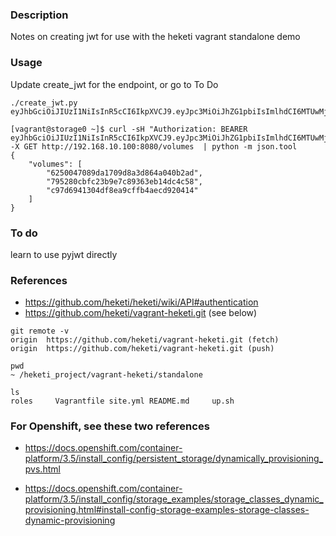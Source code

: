 ### Description

Notes on creating jwt for use with the heketi vagrant standalone demo


### Usage
Update create_jwt for the endpoint, or go to To Do

```
./create_jwt.py
eyJhbGciOiJIUzI1NiIsInR5cCI6IkpXVCJ9.eyJpc3MiOiJhZG1pbiIsImlhdCI6MTUwMjkxNDk3MywicXNoIjoiYzE2MmFjYzkwMjQyNzIxMjBiYWNmZmY3NzA5YzkzMmNjMjUyMzM3ZDBhMzBmYTE1YjAyNTAxMDA2NjY2MmJlYSIsImV4cCI6ODc5MDMwMDEzNzN9.sziyOWtRBtUoXoEPVYAXD6NDExE30Oef5Fz_iBPY574

[vagrant@storage0 ~]$ curl -sH "Authorization: BEARER eyJhbGciOiJIUzI1NiIsInR5cCI6IkpXVCJ9.eyJpc3MiOiJhZG1pbiIsImlhdCI6MTUwMjkxNDk3MywicXNoIjoiYzE2MmFjYzkwMjQyNzIxMjBiYWNmZmY3NzA5YzkzMmNjMjUyMzM3ZDBhMzBmYTE1YjAyNTAxMDA2NjY2MmJlYSIsImV4cCI6ODc5MDMwMDEzNzN9.sziyOWtRBtUoXoEPVYAXD6NDExE30Oef5Fz_iBPY574" -X GET http://192.168.10.100:8080/volumes  | python -m json.tool
{
    "volumes": [
        "6250047089da1709d8a3d864a040b2ad",
        "795280cbfc23b9e7c89363eb14dc4c58",
        "c97d6941304df8ea9cffb4aecd920414"
    ]
}

```
### To do
learn to use pyjwt directly

### References

* https://github.com/heketi/heketi/wiki/API#authentication
* https://github.com/heketi/vagrant-heketi.git (see below)

```
git remote -v
origin  https://github.com/heketi/vagrant-heketi.git (fetch)
origin  https://github.com/heketi/vagrant-heketi.git (push)

pwd
~ /heketi_project/vagrant-heketi/standalone

ls
roles     Vagrantfile site.yml README.md     up.sh
```

### For Openshift, see these two references

* https://docs.openshift.com/container-platform/3.5/install_config/persistent_storage/dynamically_provisioning_pvs.html

* https://docs.openshift.com/container-platform/3.5/install_config/storage_examples/storage_classes_dynamic_provisioning.html#install-config-storage-examples-storage-classes-dynamic-provisioning
